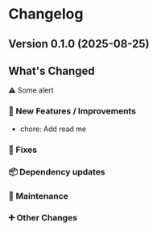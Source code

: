 # Changelog

## Version 0.1.0 (2025-08-25)

## What's Changed

⚠️ Some alert

### :tada: New Features / Improvements
* chore: Add read me

### :bug: Fixes

### :package: Dependency updates

### :wrench: Maintenance

### :heavy_plus_sign: Other Changes
